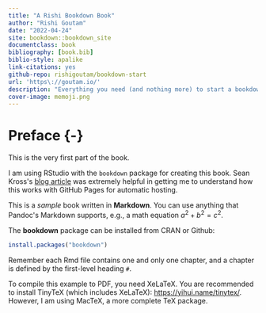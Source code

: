 ```yaml
--- 
title: "A Rishi Bookdown Book"
author: "Rishi Goutam"
date: "2022-04-24"
site: bookdown::bookdown_site
documentclass: book
bibliography: [book.bib]
biblio-style: apalike
link-citations: yes
github-repo: rishigoutam/bookdown-start
url: 'https\://goutam.io/'
description: "Everything you need (and nothing more) to start a bookdown book."
cover-image: memoji.png
---
```


# Preface {-}

This is the very first part of the book.

I am using RStudio with the `bookdown` package for creating this book. Sean Kross's [blog article](https://seankross.com/2016/11/17/How-to-Start-a-Bookdown-Book.html) was extremely helpful in getting me to understand how this works with GitHub Pages for automatic hosting.

This is a _sample_ book written in **Markdown**. You can use anything that Pandoc's Markdown supports, e.g., a math equation $a^2 + b^2 = c^2$.

The **bookdown** package can be installed from CRAN or Github:


```r
install.packages("bookdown")
```

Remember each Rmd file contains one and only one chapter, and a chapter is defined by the first-level heading `#`.

To compile this example to PDF, you need XeLaTeX. You are recommended to install TinyTeX (which includes XeLaTeX): <https://yihui.name/tinytex/>. However, I am using MacTeX, a more complete TeX package. 




